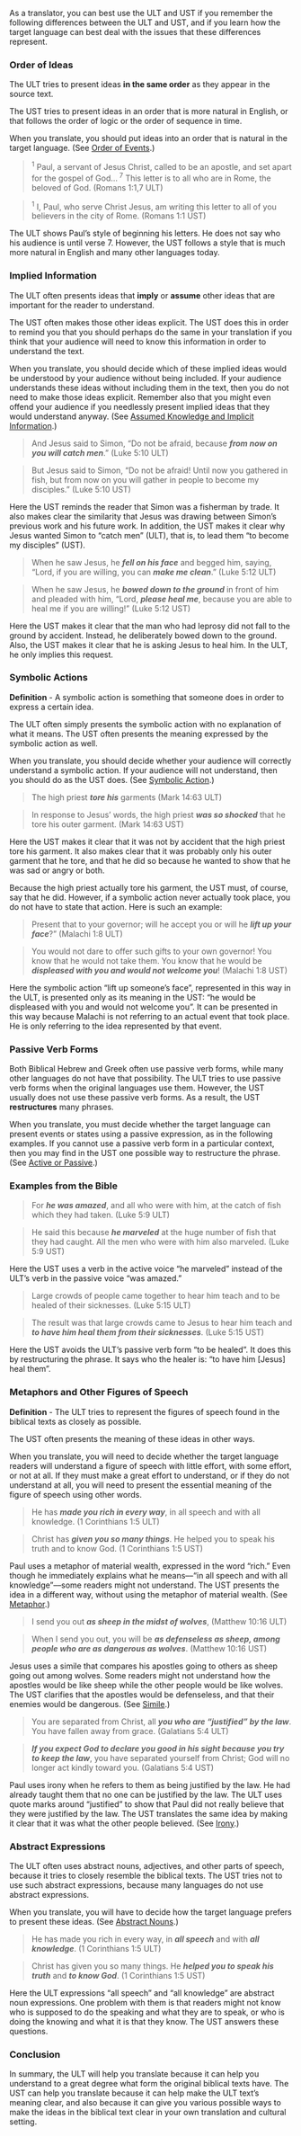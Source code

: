 
As a translator, you can best use the ULT and UST if you remember the following differences between the ULT and UST, and if you learn how the target language can best deal with the issues that these differences represent.

### Order of Ideas

The ULT tries to present ideas **in the same order** as they appear in the source text.

The UST tries to present ideas in an order that is more natural in English, or that follows the order of logic or the order of sequence in time.

When you translate, you should put ideas into an order that is natural in the target language. (See [Order of Events](../figs-events/01.md).)

> <sup> 1</sup>  Paul, a servant of Jesus Christ, called to be an apostle, and set apart for the gospel of God…<sup> 7</sup>  This letter is to all who are in Rome, the beloved of God. (Romans 1:1,7 ULT) 
  
> <sup> 1</sup>  I, Paul, who serve Christ Jesus, am writing this letter to all of you believers in the city of Rome. (Romans 1:1 UST) 

The ULT shows Paul’s style of beginning his letters. He does not say who his audience is until verse 7. However, the UST follows a style that is much more natural in English and many other languages today.

### Implied Information

The ULT often presents ideas that **imply** or **assume** other ideas that are important for the reader to understand.

The UST often makes those other ideas explicit. The UST does this in order to remind you that you should perhaps do the same in your translation if you think that your audience will need to know this information in order to understand the text.

When you translate, you should decide which of these implied ideas would be understood by your audience without being included. If your audience understands these ideas without including them in the text, then you do not need to make those ideas explicit. Remember also that you might even offend your audience if you needlessly present implied ideas that they would understand anyway. (See [Assumed Knowledge and Implicit Information](../figs-explicit/01.md).)

> And Jesus said to Simon, “Do not be afraid, because ***from now on you will catch men***.” (Luke 5:10 ULT)
  
> But Jesus said to Simon, “Do not be afraid! Until now you gathered in fish, but from now on you will gather in people to become my disciples.” (Luke 5:10 UST) 

Here the UST reminds the reader that Simon was a fisherman by trade. It also makes clear the similarity that Jesus was drawing between Simon’s previous work and his future work. In addition, the UST makes it clear why Jesus wanted Simon to “catch men” (ULT), that is, to lead them “to become my disciples” (UST).

> When he saw Jesus, he ***fell on his face*** and begged him, saying, “Lord, if you are willing, you can ***make me clean***.” (Luke 5:12 ULT)
  
> When he saw Jesus, he ***bowed down to the ground*** in front of him and pleaded with him, “Lord, ***please heal me***, because you are able to heal me if you are willing!” (Luke 5:12 UST) 

Here the UST makes it clear that the man who had leprosy did not fall to the ground by accident. Instead, he deliberately bowed down to the ground. Also, the UST makes it clear that he is asking Jesus to heal him. In the ULT, he only implies this request.

### Symbolic Actions

**Definition** - A symbolic action is something that someone does in order to express a certain idea.

The ULT often simply presents the symbolic action with no explanation of what it means. The UST often presents the meaning expressed by the symbolic action as well.

When you translate, you should decide whether your audience will correctly understand a symbolic action. If your audience will not understand, then you should do as the UST does. (See [Symbolic Action](../translate-symaction/01.md).)

> The high priest ***tore his*** garments (Mark 14:63 ULT)
  
> In response to Jesus’ words, the high priest ***was so shocked*** that he tore his outer garment. (Mark 14:63 UST) 

Here the UST makes it clear that it was not by accident that the high priest tore his garment. It also makes clear that it was probably only his outer garment that he tore, and that he did so because he wanted to show that he was sad or angry or both.

Because the high priest actually tore his garment, the UST must, of course, say that he did. However, if a symbolic action never actually took place, you do not have to state that action. Here is such an example:

> Present that to your governor; will he accept you or will he ***lift up your face***?” (Malachi 1:8 ULT)
  
> You would not dare to offer such gifts to your own governor! You know that he would not take them. You know that he would be ***displeased with you and would not welcome you***! (Malachi 1:8 UST)  

Here the symbolic action “lift up someone’s face”, represented in this way in the ULT, is presented only as its meaning in the UST: “he would be displeased with you and would not welcome you”. It can be presented in this way because Malachi is not referring to an actual event that took place. He is only referring to the idea represented by that event.

### Passive Verb Forms

Both Biblical Hebrew and Greek often use passive verb forms, while many other languages do not have that possibility. The ULT tries to use passive verb forms when the original languages use them. However, the UST usually does not use these passive verb forms. As a result, the UST **restructures** many phrases.

When you translate, you must decide whether the target language can present events or states using a passive expression, as in the following examples. If you cannot use a passive verb form in a particular context, then you may find in the UST one possible way to restructure the phrase. (See [Active or Passive](../figs-activepassive/01.md).)

### Examples from the Bible

> For ***he was amazed***, and all who were with him, at the catch of fish which they had taken. (Luke 5:9 ULT)
  
> He said this because ***he marveled*** at the huge number of fish that they had caught. All the men who were with him also marveled. (Luke 5:9 UST) 

Here the UST uses a verb in the active voice “he marveled” instead of the ULT’s verb in the passive voice “was amazed.”

> Large crowds of people came together to hear him teach and to be healed of their sicknesses. (Luke 5:15 ULT)
  
> The result was that large crowds came to Jesus to hear him teach and ***to have him heal them from their sicknesses***. (Luke 5:15 UST) 

Here the UST avoids the ULT’s passive verb form “to be healed”. It does this by restructuring the phrase. It says who the healer is: “to have him [Jesus] heal them”.

### Metaphors and Other Figures of Speech

**Definition** - The ULT tries to represent the figures of speech found in the biblical texts as closely as possible.

The UST often presents the meaning of these ideas in other ways.

When you translate, you will need to decide whether the target language readers will understand a figure of speech with little effort, with some effort, or not at all. If they must make a great effort to understand, or if they do not understand at all, you will need to present the essential meaning of the figure of speech using other words.

> He has ***made you rich in every way***, in all speech and with all knowledge. (1 Corinthians 1:5 ULT)
  
> Christ has ***given you so many things***. He helped you to speak his truth and to know God. (1 Corinthians 1:5 UST) 

Paul uses a metaphor of material wealth, expressed in the word “rich.” Even though he immediately explains what he means––“in all speech and with all knowledge”––some readers might not understand. The UST presents the idea in a different way, without using the metaphor of material wealth. (See [Metaphor](../figs-metaphor/01.md).)

> I send you out ***as sheep in the midst of wolves***, (Matthew 10:16 ULT)
  
> When I send you out, you will be ***as defenseless as sheep, among people who are as dangerous as wolves***. (Matthew 10:16 UST) 

Jesus uses a simile that compares his apostles going to others as sheep going out among wolves. Some readers might not understand how the apostles would be like sheep while the other people would be like wolves. The UST clarifies that the apostles would be defenseless, and that their enemies would be dangerous. (See [Simile](../figs-simile/01.md).)

> You are separated from Christ, all ***you who are “justified” by the law***. You have fallen away from grace. (Galatians 5:4 ULT)
  
> ***If you expect God to declare you good in his sight because you try to keep the law***, you have separated yourself from Christ; God will no longer act kindly toward you. (Galatians 5:4 UST) 

Paul uses irony when he refers to them as being justified by the law. He had already taught them that no one can be justified by the law. The ULT uses quote marks around “justified” to show that Paul did not really believe that they were justified by the law. The UST translates the same idea by making it clear that it was what the other people believed. (See [Irony](../figs-irony/01.md).)

### Abstract Expressions

The ULT often uses abstract nouns, adjectives, and other parts of speech, because it tries to closely resemble the biblical texts.
The UST tries not to use such abstract expressions, because many languages do not use abstract expressions.

When you translate, you will have to decide how the target language prefers to present these ideas. (See [Abstract Nouns](../figs-abstractnouns/01.md).)

> He has made you rich in every way, in ***all speech*** and with ***all knowledge***. (1 Corinthians 1:5 ULT)
  
> Christ has given you so many things. He ***helped you to speak his truth*** and ***to know God***. (1 Corinthians 1:5 UST) 

Here the ULT expressions “all speech” and “all knowledge” are abstract noun expressions. One problem with them is that readers might not know who is supposed to do the speaking and what they are to speak, or who is doing the knowing and what it is that they know. The UST answers these questions.

### Conclusion

In summary, the ULT will help you translate because it can help you understand to a great degree what form the original biblical texts have. The UST can help you translate because it can help make the ULT text’s meaning clear, and also because it can give you various possible ways to make the ideas in the biblical text clear in your own translation and cultural setting.
